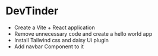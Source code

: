 # DevTinder 

- Create a Vite + React application
- Remove unnecessary code and create a hello world app
- Install Tailwind css and daisy Ui plugin
- Add navbar Component to it

